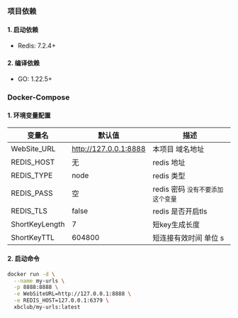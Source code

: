 
### 项目依赖

#### 1. 启动依赖

- Redis: 7.2.4+

#### 2. 编译依赖

- GO: 1.22.5+

### Docker-Compose

#### 1. 环境变量配置

| 变量名            | 默认值                   | 描述                    |
|----------------|-----------------------|-----------------------|
| WebSite_URL    | http://127.0.0.1:8888 | 本项目 域名地址              |
| REDIS_HOST     | 无                     | redis 地址              |
| REDIS_TYPE     | node                  | redis 类型              |
| REDIS_PASS     | 空                     | redis 密码 `没有不要添加这个变量` |
| REDIS_TLS      | false                 | redis 是否开启tls         |
| ShortKeyLength | 7                     | 短key生成长度              |
| ShortKeyTTL    | 604800                | 短连接有效时间  单位 s         |

#### 2. 启动命令

```bash
docker run -d \
  --name my-urls \
  -p 8888:8888 \
  -e WebSiteURL=http://127.0.0.1:8888 \
  -e REDIS_HOST=127.0.0.1:6379 \
  xbclub/my-urls:latest
```